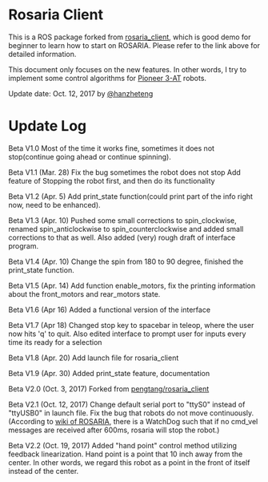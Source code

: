 # Rosaria Client

This is a ROS package forked from [rosaria_client](https://github.com/pengtang/rosaria_client), which is good demo for beginner to learn how to start on ROSARIA. Please refer to the link above for detailed information. 

This document only focuses on the new features. In other words, I try to implement some control algorithms for [Pioneer 3-AT](http://www.mobilerobots.com/researchrobots/p3at.aspx) robots.

Update date: Oct. 12, 2017
by [@hanzheteng](https://github.com/hanzheteng)

# Update Log

Beta V1.0 Most of the time it works fine, sometimes it does not stop(continue going ahead or continue spinning).

Beta V1.1 (Mar. 28) Fix the bug sometimes the robot does not stop Add feature of Stopping the robot first, and then do its functionality

Beta V1.2 (Apr. 5) Add print_state function(could print part of the info right now, need to be enhanced).

Beta V1.3 (Apr. 10) Pushed some small corrections to spin_clockwise, renamed spin_anticlockwise to spin_counterclockwise and added small corrections to that as well. Also added (very) rough draft of interface program.

Beta V1.4 (Apr. 10) Change the spin from 180 to 90 degree, finished the print_state function.

Beta V1.5 (Apr. 14) Add function enable_motors, fix the printing information about the front_motors and rear_motors state.

Beta V1.6 (Apr 16) Added a functional version of the interface

Beta V1.7 (Apr 18) Changed stop key to spacebar in teleop, where the user now hits 'q' to quit.  Also edited interface to prompt user for inputs every time its ready for a selection

Beta V1.8 (Apr. 20) Add launch file for rosaria_client

Beta V1.9 (Apr. 30) Added print_state feature, documentation

Beta V2.0 (Oct. 3, 2017) Forked from [pengtang/rosaria_client](https://github.com/pengtang/rosaria_client)

Beta V2.1 (Oct. 12, 2017) Change default serial port to "ttyS0" instead of "ttyUSB0" in launch file. Fix the bug that robots do not move continuously. (According to [wiki of ROSARIA](http://wiki.ros.org/ROSARIA), there is a WatchDog such that if no cmd_vel messages are received after 600ms, rosaria will stop the robot.) 

Beta V2.2 (Oct. 19, 2017) Added "hand point" control method utilizing feedback linearization. Hand point is a point that 10 inch away from the center. In other words, we regard this robot as a point in the front of itself instead of the center.

